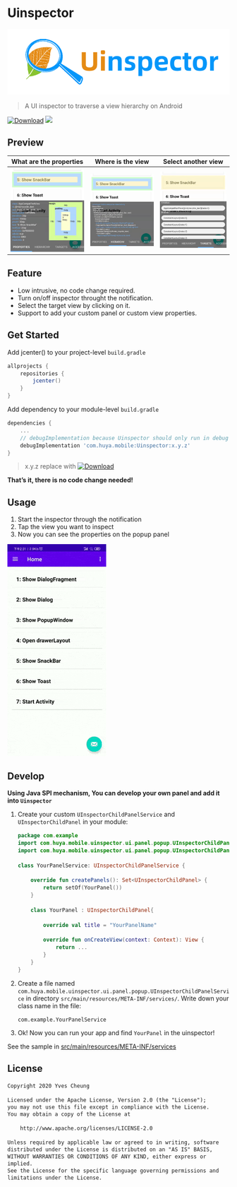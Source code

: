 # Uinspector

![](https://raw.githubusercontent.com/YvesCheung/UInspector/master/art/uinspector.png)

> A UI inspector to traverse a view hierarchy on Android

[![Download](https://api.bintray.com/packages/yvescheung/maven/UInspector/images/download.svg)](https://bintray.com/yvescheung/maven/UInspector/_latestVersion) [![](https://jitpack.io/v/YvesCheung/UInspector.svg)](https://jitpack.io/#YvesCheung/UInspector)

## Preview

|What are the properties| Where is the view | Select another view |
| :---: | :---: | :---: |
|![](https://raw.githubusercontent.com/YvesCheung/UInspector/master/art/properties_preview.jpeg)|![](https://raw.githubusercontent.com/YvesCheung/UInspector/master/art/hierarchy_preview.jpeg)|![](https://raw.githubusercontent.com/YvesCheung/UInspector/master/art/targets_preview.jpeg)


## Feature

- Low intrusive, no code change required.
- Turn on/off inspector throught the notification.
- Select the target view by clicking on it.
- Support to add your custom panel or custom view properties.

## Get Started

Add jcenter() to your project-level `build.gradle`

```groovy
allprojects {
    repositories {
        jcenter()
    }
}
```

Add dependency to your module-level `build.gradle`

```groovy
dependencies {
    ...
    // debugImplementation because Uinspector should only run in debug builds.
    debugImplementation 'com.huya.mobile:Uinspector:x.y.z'
}
```
> x.y.z replace with [![Download](https://api.bintray.com/packages/yvescheung/maven/UInspector/images/download.svg)](https://bintray.com/yvescheung/maven/UInspector/_latestVersion)

**That’s it, there is no code change needed!**

## Usage 

1. Start the inspector through the notification
2. Tap the view you want to inspect
3. Now you can see the properties on the popup panel

![](https://raw.githubusercontent.com/YvesCheung/UInspector/master/art/uinspector_preview.gif)

## Develop

**Using Java SPI mechanism, You can develop your own panel and add it into `Uinspector`**

1. Create your custom `UInspectorChildPanelService` and `UInspectorChildPanel` in your module:

    ```kotlin
    package com.example
    import com.huya.mobile.uinspector.ui.panel.popup.UInspectorChildPanelService
    import com.huya.mobile.uinspector.ui.panel.popup.UInspectorChildPanel

    class YourPanelService: UInspectorChildPanelService {

        override fun createPanels(): Set<UInspectorChildPanel> {
            return setOf(YourPanel())
        }

        class YourPanel : UInspectorChildPanel{

            override val title = "YourPanelName"

            override fun onCreateView(context: Context): View {
                return ...
            }
        }
    }
    ```

2. Create a file named `com.huya.mobile.uinspector.ui.panel.popup.UInspectorChildPanelService` in directory `src/main/resources/META-INF/services/`. Write down your class name in the file:

    ```
    com.example.YourPanelService
    ```
    
3. Ok! Now you can run your app and find `YourPanel` in the uinspector!

See the sample in [src/main/resources/META-INF/services](https://github.com/YvesCheung/UInspector/blob/master/impl/src/main/resources/META-INF/services/com.huya.mobile.uinspector.ui.panel.popup.UInspectorChildPanelService)

## License

	Copyright 2020 Yves Cheung
	
   	Licensed under the Apache License, Version 2.0 (the "License");
   	you may not use this file except in compliance with the License.
   	You may obtain a copy of the License at

       	http://www.apache.org/licenses/LICENSE-2.0

   	Unless required by applicable law or agreed to in writing, software
   	distributed under the License is distributed on an "AS IS" BASIS,
   	WITHOUT WARRANTIES OR CONDITIONS OF ANY KIND, either express or implied.
   	See the License for the specific language governing permissions and
   	limitations under the License.
